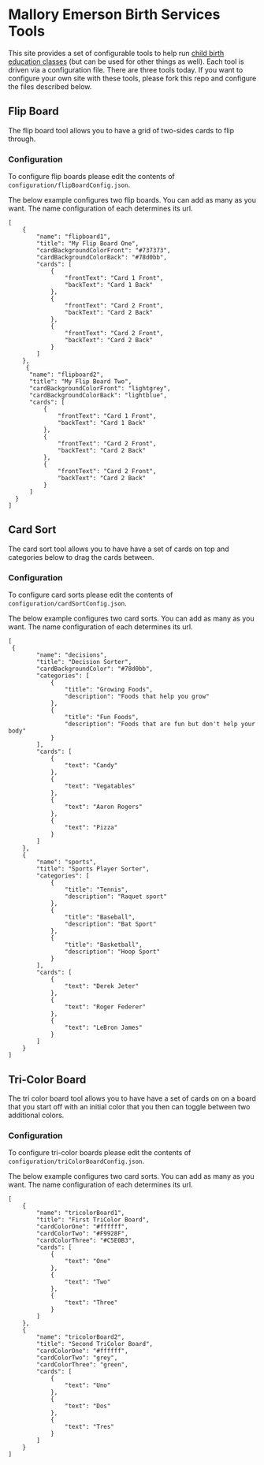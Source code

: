 # Mallory Emerson Birth Services Tools

This site provides a set of configurable tools to help run [child birth education classes](https://www.malloryemerson.com/) (but can be used for other  things as well). Each tool is driven via a configuration file. There are three tools today. If you want to configure your own site with these tools, please fork this repo and configure the files described below.


## Flip Board

The flip board tool allows you to have a grid of two-sides cards to flip through.


### Configuration 
To configure flip boards please edit the contents of `configuration/flipBoardConfig.json`.

The below example configures two flip boards. You can add as many as you want. The name configuration of each determines its url.

```
[
    {
        "name": "flipboard1",
        "title": "My Flip Board One",
        "cardBackgroundColorFront": "#737373",
        "cardBackgroundColorBack": "#78d0bb",
        "cards": [
            {
                "frontText": "Card 1 Front",
                "backText": "Card 1 Back"
            },
            {
                "frontText": "Card 2 Front",
                "backText": "Card 2 Back"
            },
            {
                "frontText": "Card 2 Front",
                "backText": "Card 2 Back"
            }
        ]
    },
     {
      "name": "flipboard2",
      "title": "My Flip Board Two",
      "cardBackgroundColorFront": "lightgrey",
      "cardBackgroundColorBack": "lightblue",
      "cards": [
          {
              "frontText": "Card 1 Front",
              "backText": "Card 1 Back"
          },
          {
              "frontText": "Card 2 Front",
              "backText": "Card 2 Back"
          },
          {
              "frontText": "Card 2 Front",
              "backText": "Card 2 Back"
          }
      ]
  }
]
```



## Card Sort

The card sort tool allows you to have have a set of cards on top and categories below to drag the cards between.


### Configuration 
To configure card sorts please edit the contents of `configuration/cardSortConfig.json`.

The below example configures two card sorts. You can add as many as you want. The name configuration of each determines its url.

```
[
 {
        "name": "decisions",
        "title": "Decision Sorter",
        "cardBackgroundColor": "#78d0bb",
        "categories": [
            {
                "title": "Growing Foods",
                "description": "Foods that help you grow"
            },
            {
                "title": "Fun Foods",
                "description": "Foods that are fun but don't help your body"
            }
        ],
        "cards": [
            {
                "text": "Candy"
            },
            {
                "text": "Vegatables"
            },
            {
                "text": "Aaron Rogers"
            },
            {
                "text": "Pizza"
            }
        ]
    },
    {
        "name": "sports",
        "title": "Sports Player Sorter",
        "categories": [
            {
                "title": "Tennis",
                "description": "Raquet sport"
            },
            {
                "title": "Baseball",
                "description": "Bat Sport"
            },
            {
                "title": "Basketball",
                "description": "Hoop Sport"
            }
        ],
        "cards": [
            {
                "text": "Derek Jeter"
            },
            {
                "text": "Roger Federer"
            },
            {
                "text": "LeBron James"
            }
        ]
    }
]
```



## Tri-Color Board

The tri color board tool allows you to have have a set of cards on on a board that you start off  with an initial color that you then can toggle between two additional colors.


### Configuration 
To configure tri-color boards please edit the contents of `configuration/triColorBoardConfig.json`.

The below example configures two card sorts. You can add as many as you want. The name configuration of each determines its url.

```
[
    {
        "name": "tricolorBoard1",
        "title": "First TriColor Board",
        "cardColorOne": "#ffffff",
        "cardColorTwo": "#F9928F",
        "cardColorThree": "#C5E0B3",
        "cards": [
            {
                "text": "One"
            },
            {
                "text": "Two"
            },
            {
                "text": "Three"
            }
        ]
    },
    {
        "name": "tricolorBoard2",
        "title": "Second TriColor Board",
        "cardColorOne": "#ffffff",
        "cardColorTwo": "grey",
        "cardColorThree": "green",
        "cards": [
            {
                "text": "Uno"
            },
            {
                "text": "Dos"
            },
            {
                "text": "Tres"
            }
        ]
    }
]
```


